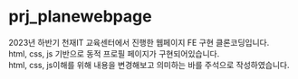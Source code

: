 # prj_planewebpage
2023년 하반기 천재IT 교육센터에서 진행한 웹페이지 FE 구현 클론코딩입니다.<br>
html, css, js 기반으로 동적 프로필 페이지가 구현되어있습니다.<br>
html, css, js이해를 위해 내용을 변경해보고 의미하는 바를 주석으로 작성하였습니다.<br>
